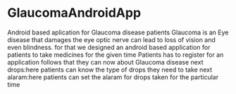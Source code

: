 # GlaucomaAndroidApp
Android based aplication for Glaucoma disease patients
Glaucoma is an Eye disease that damages the eye optic nerve can lead to loss of vision and even blindness.
for that we designed an android based application for patients to take medicines for the given time
Patients has to register for an application follows that they can now about Glaucoma disease
next drops:here patients can know the type of drops they need to take
next alaram:here patients can set the alaram for drops  taken for the particular time 

